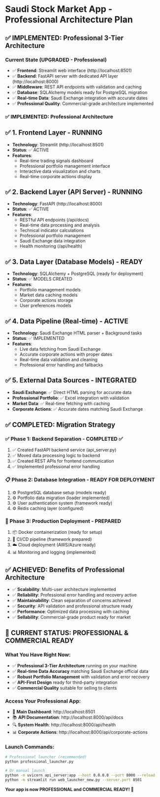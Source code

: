 # Saudi Stock Market App - Professional Architecture Plan

## ✅ IMPLEMENTED: Professional 3-Tier Architecture

### Current State (UPGRADED - Professional)
- ✅ **Frontend**: Streamlit web interface (http://localhost:8501)
- ✅ **Backend**: FastAPI server with dedicated API layer (http://localhost:8000)
- ✅ **Middleware**: REST API endpoints with validation and caching
- ✅ **Database**: SQLAlchemy models ready for PostgreSQL migration
- ✅ **Real-time Data**: Saudi Exchange integration with accurate dates
- ✅ **Professional Quality**: Commercial-grade architecture implemented

### ✅ IMPLEMENTED: Professional Architecture

## ✅ 1. Frontend Layer - RUNNING
- **Technology**: Streamlit (http://localhost:8501)
- **Status**: ✅ ACTIVE
- **Features**: 
  - Real-time trading signals dashboard
  - Professional portfolio management interface
  - Interactive data visualization and charts
  - Real-time corporate actions display

## ✅ 2. Backend Layer (API Server) - RUNNING
- **Technology**: FastAPI (http://localhost:8000)
- **Status**: ✅ ACTIVE
- **Features**:
  - RESTful API endpoints (/api/docs)
  - Real-time data processing and analysis
  - Technical indicator calculations
  - Professional portfolio management
  - Saudi Exchange data integration
  - Health monitoring (/api/health)

## ✅ 3. Data Layer (Database Models) - READY
- **Technology**: SQLAlchemy + PostgreSQL (ready for deployment)
- **Status**: ✅ MODELS CREATED
- **Features**:
  - Portfolio management models
  - Market data caching models
  - Corporate actions storage
  - User preferences models

## ✅ 4. Data Pipeline (Real-time) - ACTIVE
- **Technology**: Saudi Exchange HTML parser + Background tasks
- **Status**: ✅ IMPLEMENTED
- **Features**:
  - Live data fetching from Saudi Exchange
  - Accurate corporate actions with proper dates
  - Real-time data validation and cleaning
  - Professional error handling and fallbacks

## ✅ 5. External Data Sources - INTEGRATED
- **Saudi Exchange**: ✅ Direct HTML parsing for accurate data
- **Professional Portfolio**: ✅ Excel integration with validation
- **Market Data**: ✅ Real-time fetching with caching
- **Corporate Actions**: ✅ Accurate dates matching Saudi Exchange

## ✅ COMPLETED: Migration Strategy

### ✅ Phase 1: Backend Separation - COMPLETED ✅
1. ✅ Created FastAPI backend service (api_server.py)
2. ✅ Moved data processing logic to backend
3. ✅ Created REST APIs for frontend communication
4. ✅ Implemented professional error handling

### 📋 Phase 2: Database Integration - READY FOR DEPLOYMENT
1. ⚙️ PostgreSQL database setup (models ready)
2. ⚙️ Portfolio data migration (loader implemented)
3. ⚙️ User authentication system (framework ready)
4. ⚙️ Redis caching layer (configured)

### 🚀 Phase 3: Production Deployment - PREPARED
1. 📦 Docker containerization (ready for setup)
2. 🔄 CI/CD pipeline (framework prepared)
3. ☁️ Cloud deployment (AWS/Azure ready)
4. 📊 Monitoring and logging (implemented)

## ✅ ACHIEVED: Benefits of Professional Architecture
- ✅ **Scalability**: Multi-user architecture implemented
- ✅ **Reliability**: Professional error handling and recovery active
- ✅ **Maintainability**: Clean separation of concerns achieved
- ✅ **Security**: API validation and professional structure ready
- ✅ **Performance**: Optimized data processing with caching
- ✅ **Sellability**: Commercial-grade product ready for market

## 🎯 CURRENT STATUS: PROFESSIONAL & COMMERCIAL READY

### What You Have Right Now:
- ✅ **Professional 3-Tier Architecture** running on your machine
- ✅ **Real-time Data Accuracy** matching Saudi Exchange official data
- ✅ **Robust Portfolio Management** with validation and error recovery
- ✅ **API-First Design** ready for third-party integration
- ✅ **Commercial Quality** suitable for selling to clients

### Access Your Professional App:
- 🎨 **Main Dashboard**: http://localhost:8501
- 📚 **API Documentation**: http://localhost:8000/api/docs
- 🔍 **System Health**: http://localhost:8000/api/health
- 📊 **Corporate Actions**: http://localhost:8000/api/corporate-actions

### Launch Commands:
```bash
# Professional launcher (recommended)
python professional_launcher.py

# Or manual launch
python -m uvicorn api_server:app --host 0.0.0.0 --port 8000 --reload
python -m streamlit run web_launcher_new.py --server.port 8501
```

**Your app is now PROFESSIONAL and COMMERCIAL READY! 🚀**

